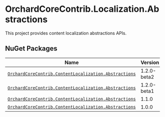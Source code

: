 # OrchardCoreContrib.Localization.Abstractions

This project provides content localization abstractions APIs.

## NuGet Packages

| Name                                                                                                                                                    | Version     |
|---------------------------------------------------------------------------------------------------------------------------------------------------------|-------------|
| [`OrchardCoreContrib.ContentLocalization.Abstractions`](https://www.nuget.org/packages/OrchardCoreContrib.ContentLocalization.Abstractions/1.2.0-beta2) | 1.2.0-beta2 |
| [`OrchardCoreContrib.ContentLocalization.Abstractions`](https://www.nuget.org/packages/OrchardCoreContrib.ContentLocalization.Abstractions/1.2.0-beta1) | 1.2.0-beta1 |
| [`OrchardCoreContrib.ContentLocalization.Abstractions`](https://www.nuget.org/packages/OrchardCoreContrib.ContentLocalization.Abstractions/1.1.0)       | 1.1.0       |
| [`OrchardCoreContrib.ContentLocalization.Abstractions`](https://www.nuget.org/packages/OrchardCoreContrib.ContentLocalization.Abstractions/1.0.0)       | 1.0.0       |
